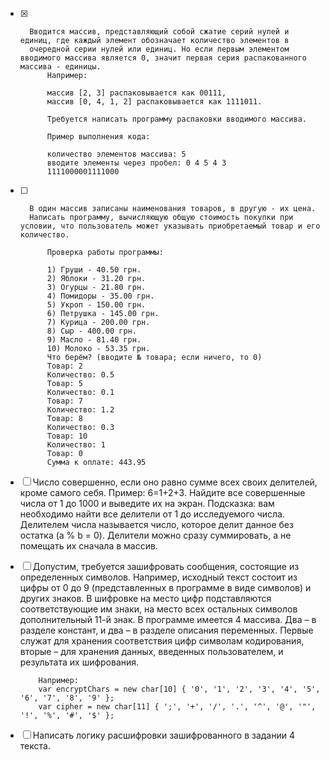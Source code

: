 - [x]		Вводится массив, представляющий собой сжатие серий нулей и единиц, где каждый элемент обозначает количество элементов в
		очередной серии нулей или единиц. Но если первым элементом вводимого массива является 0, значит первая серия распакованного массива - единицы. 
			Например:

			массив [2, 3] распаковывается как 00111,
			массив [0, 4, 1, 2] распаковывается как 1111011.
			
			Требуется написать программу распаковки вводимого массива.
			
			Пример выполнения кода:

			количество элементов массива: 5
			вводите элементы через пробел: 0 4 5 4 3 
			1111000001111000

- [ ]		В один массив записаны наименования товаров, в другую - их цена. 
		Написать программу, вычисляющую общую стоимость покупки при условии, что пользователь может указывать приобретаемый товар и его количество.

			Проверка работы программы:

			1) Груши - 40.50 грн.
			2) Яблоки - 31.20 грн.
			3) Огурцы - 21.80 грн.
			4) Помидоры - 35.00 грн.
			5) Укроп - 150.00 грн.
			6) Петрушка - 145.00 грн.
			7) Курица - 200.00 грн.
			8) Сыр - 400.00 грн.
			9) Масло - 81.40 грн.
			10) Молоко - 53.35 грн.
			Что берём? (вводите № товара; если ничего, то 0)
			Товар: 2
			Количество: 0.5
			Товар: 5
			Количество: 0.1
			Товар: 7
			Количество: 1.2
			Товар: 8
			Количество: 0.3
			Товар: 10
			Количество: 1
			Товар: 0
			Сумма к оплате: 443.95

- [ ]	Число совершенно, если оно равно сумме всех своих делителей, кроме самого себя. Пример: 6=1+2+3. Найдите все совершенные числа от 1 до 1000 и выведите их на экран. Подсказка: вам необходимо найти все делители от 1 до исследуемого числа. Делителем	числа	называется число, которое делит данное без остатка (a %  b = 0). Делители можно сразу суммировать, а не помещать их сначала в массив.

- [ ]	Допустим, требуется зашифровать сообщения, состоящие из определенных символов. Например, исходный текст состоит из цифры от 0	до 9 (представленных в программе в виде символов) и других знаков. В шифровке на место цифр подставляются соответствующие им знаки, на место всех остальных символов дополнительный 11-й знак.	В программе имеется 4 массива. Два – в разделе констант, и два – в разделе описания переменных. Первые служат для хранения соответствия цифр символам кодирования, вторые – для хранения данных, введенных пользователем, и результата их шифрования.

			Например:
			var encryptChars = new char[10] { '0', '1', '2', '3', '4', '5', '6', '7', '8', '9' };
			var cipher = new char[11] { ';', '+', '/', '.', '^', '@', '"', '!', '%', '#', '$' };

- [ ]	Написать логику расшифровки зашифрованного в задании 4 текста.
